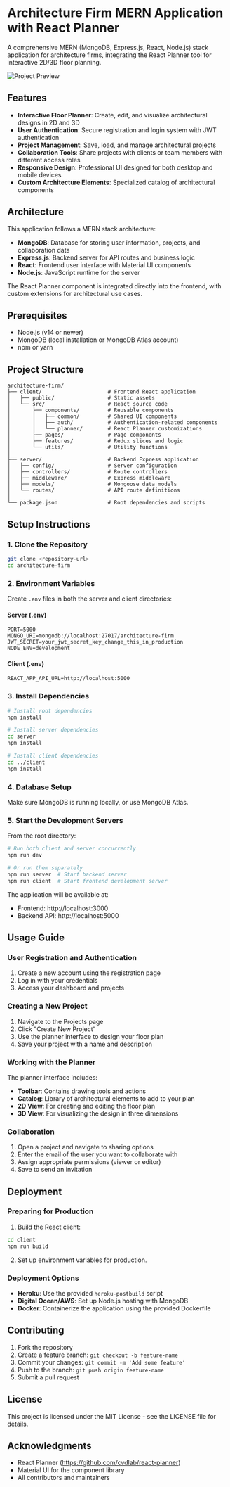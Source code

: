 # Architecture Firm MERN Application with React Planner

A comprehensive MERN (MongoDB, Express.js, React, Node.js) stack application for architecture firms, integrating the React Planner tool for interactive 2D/3D floor planning.

![Project Preview](preview.png)

## Features

- **Interactive Floor Planner**: Create, edit, and visualize architectural designs in 2D and 3D
- **User Authentication**: Secure registration and login system with JWT authentication
- **Project Management**: Save, load, and manage architectural projects
- **Collaboration Tools**: Share projects with clients or team members with different access roles
- **Responsive Design**: Professional UI designed for both desktop and mobile devices
- **Custom Architecture Elements**: Specialized catalog of architectural components

## Architecture

This application follows a MERN stack architecture:

- **MongoDB**: Database for storing user information, projects, and collaboration data
- **Express.js**: Backend server for API routes and business logic
- **React**: Frontend user interface with Material UI components
- **Node.js**: JavaScript runtime for the server

The React Planner component is integrated directly into the frontend, with custom extensions for architectural use cases.

## Prerequisites

- Node.js (v14 or newer)
- MongoDB (local installation or MongoDB Atlas account)
- npm or yarn

## Project Structure

```
architecture-firm/
├── client/                     # Frontend React application
│   ├── public/                 # Static assets
│   └── src/                    # React source code
│       ├── components/         # Reusable components
│       │   ├── common/         # Shared UI components
│       │   ├── auth/           # Authentication-related components
│       │   └── planner/        # React Planner customizations
│       ├── pages/              # Page components
│       ├── features/           # Redux slices and logic
│       └── utils/              # Utility functions
│
├── server/                     # Backend Express application
│   ├── config/                 # Server configuration
│   ├── controllers/            # Route controllers
│   ├── middleware/             # Express middleware
│   ├── models/                 # Mongoose data models
│   └── routes/                 # API route definitions
│
└── package.json                # Root dependencies and scripts
```

## Setup Instructions

### 1. Clone the Repository

```bash
git clone <repository-url>
cd architecture-firm
```

### 2. Environment Variables

Create `.env` files in both the server and client directories:

#### Server (.env)
```
PORT=5000
MONGO_URI=mongodb://localhost:27017/architecture-firm
JWT_SECRET=your_jwt_secret_key_change_this_in_production
NODE_ENV=development
```

#### Client (.env)
```
REACT_APP_API_URL=http://localhost:5000
```

### 3. Install Dependencies

```bash
# Install root dependencies
npm install

# Install server dependencies
cd server
npm install

# Install client dependencies
cd ../client
npm install
```

### 4. Database Setup

Make sure MongoDB is running locally, or use MongoDB Atlas.

### 5. Start the Development Servers

From the root directory:

```bash
# Run both client and server concurrently
npm run dev

# Or run them separately
npm run server  # Start backend server
npm run client  # Start frontend development server
```

The application will be available at:
- Frontend: http://localhost:3000
- Backend API: http://localhost:5000

## Usage Guide

### User Registration and Authentication

1. Create a new account using the registration page
2. Log in with your credentials
3. Access your dashboard and projects

### Creating a New Project

1. Navigate to the Projects page
2. Click "Create New Project"
3. Use the planner interface to design your floor plan
4. Save your project with a name and description

### Working with the Planner

The planner interface includes:

- **Toolbar**: Contains drawing tools and actions
- **Catalog**: Library of architectural elements to add to your plan
- **2D View**: For creating and editing the floor plan
- **3D View**: For visualizing the design in three dimensions

### Collaboration

1. Open a project and navigate to sharing options
2. Enter the email of the user you want to collaborate with
3. Assign appropriate permissions (viewer or editor)
4. Save to send an invitation

## Deployment

### Preparing for Production

1. Build the React client:
```bash
cd client
npm run build
```

2. Set up environment variables for production.

### Deployment Options

- **Heroku**: Use the provided `heroku-postbuild` script
- **Digital Ocean/AWS**: Set up Node.js hosting with MongoDB
- **Docker**: Containerize the application using the provided Dockerfile

## Contributing

1. Fork the repository
2. Create a feature branch: `git checkout -b feature-name`
3. Commit your changes: `git commit -m 'Add some feature'`
4. Push to the branch: `git push origin feature-name`
5. Submit a pull request

## License

This project is licensed under the MIT License - see the LICENSE file for details.

## Acknowledgments

- React Planner (https://github.com/cvdlab/react-planner)
- Material UI for the component library
- All contributors and maintainers
